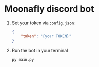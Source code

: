 # Moonafly discord bot

1.  Set your token via `config.json`:
    ```json
    {
        "token": "{your TOKEN}"
    }
    ```

2.  Run the bot in your terminal 
    ```bash
    py main.py
    ```